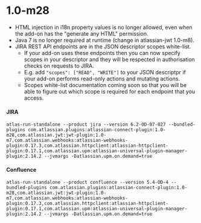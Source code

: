# 1.0-m28
* HTML injection in i18n property values is no longer allowed, even when the add-on has the "generate any HTML" permission.
* Java 7 is no longer required at runtime (change in atlassian-jwt 1.0-m8).
* JIRA REST API endpoints are in the JSON descriptor scopes white-list.
    * If your add-on uses these endpoints then you can now specify scopes in your descriptor and they will be respected in authorisation checks on requests to JIRA.
    * E.g. add ```"scopes": ["READ", "WRITE"]``` to your JSON descriptpr if your add-on performs read-only actions and mutating actions.
    * Scopes white-list documentation coming soon so that you will be able to figure out which scope is required for each endpoint that you access.

#### JIRA
<pre><code data-lang="text">atlas-run-standalone --product jira --version 6.2-OD-07-027 --bundled-plugins com.atlassian.plugins:atlassian-connect-plugin:1.0-m28,com.atlassian.jwt:jwt-plugin:1.0-m7,com.atlassian.webhooks:atlassian-webhooks-plugin:0.17.3,com.atlassian.httpclient:atlassian-httpclient-plugin:0.17.1,com.atlassian.upm:atlassian-universal-plugin-manager-plugin:2.14.2 --jvmargs -Datlassian.upm.on.demand=true</code></pre>

#### Confluence
<pre><code data-lang="text">atlas-run-standalone --product confluence --version 5.4-OD-4 --bundled-plugins com.atlassian.plugins:atlassian-connect-plugin:1.0-m28,com.atlassian.jwt:jwt-plugin:1.0-m7,com.atlassian.webhooks:atlassian-webhooks-plugin:0.17.3,com.atlassian.httpclient:atlassian-httpclient-plugin:0.17.1,com.atlassian.upm:atlassian-universal-plugin-manager-plugin:2.14.2 --jvmargs -Datlassian.upm.on.demand=true</code></pre>
